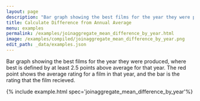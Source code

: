 ```yaml
---
layout: page
description: "Bar graph showing the best films for the year they were produced, where best is defined by at least 2.5 points above average for that year. The red point shows the average rating for a film in that year, and the bar is the rating that the film recieved."
title: Calculate Difference from Annual Average
menu: examples
permalink: /examples/joinaggregate_mean_difference_by_year.html
image: /examples/compiled/joinaggregate_mean_difference_by_year.png
edit_path: _data/examples.json
---
```


Bar graph showing the best films for the year they were produced, where best is defined by at least 2.5 points above average for that year. The red point shows the average rating for a film in that year, and the bar is the rating that the film recieved.

{% include example.html spec='joinaggregate_mean_difference_by_year'%}
